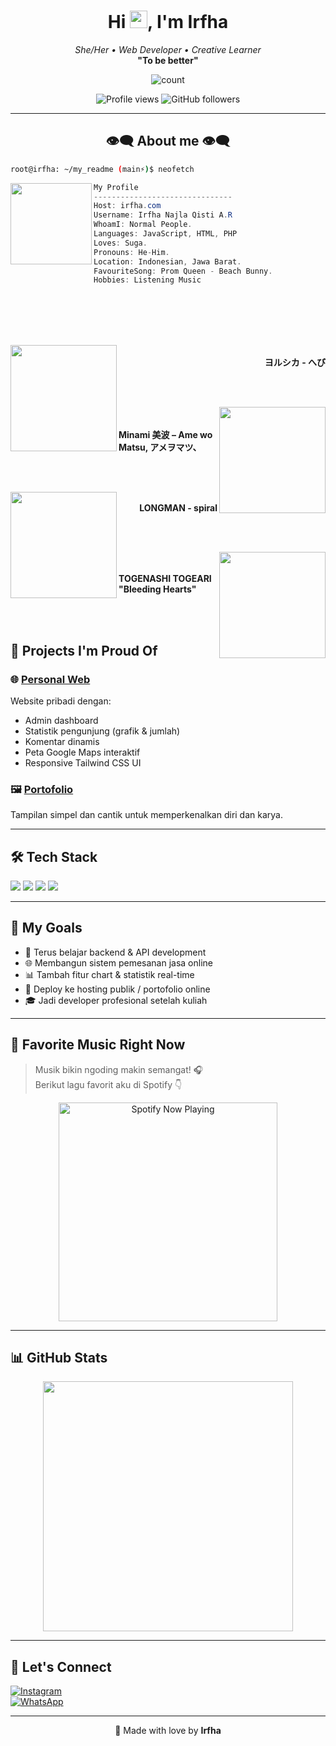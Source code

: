 <h1 align="center">Hi <img src="https://media.giphy.com/media/hvRJCLFzcasrR4ia7z/giphy.gif" width="28">, I'm Irfha</h1>
<p align="center">
  <i>She/Her • Web Developer • Creative Learner</i><br>
  <b>"To be better"</b>
</p>

<p align="center">
<img align="center" alt="count" src="https://count.getloli.com/get/@:irfha05?theme=rule34">
</p>

<p align="center">
  <img src="https://komarev.com/ghpvc/?username=irfha05&style=flat-square&color=blue" alt="Profile views" />
  <img src="https://img.shields.io/github/followers/irfha05?label=Followers&style=social" alt="GitHub followers" />
</p>

---

<h2 align="center"> 👁️‍🗨️ About me 👁️‍🗨️ </h2>

```sh
root@irfha: ~/my_readme (main⚡)$ neofetch
```

<img align="left" src="https://avatars.githubusercontent.com/u/193067540?s=400&u=b80a435d70eab1bbd6000cc79a263b9678551d08&v=4" width="130px"/>

```csharp
My Profile
-------------------------------
Host: irfha.com
Username: Irfha Najla Qisti A.R
WhoamI: Normal People.
Languages: JavaScript, HTML, PHP
Loves: Suga.
Pronouns: He-Him.
Location: Indonesian, Jawa Barat.
FavouriteSong: Prom Queen - Beach Bunny.
Hobbies: Listening Music
```

<div>
<br>
<br>
<br>
<br>

<p align="right"><a href = "https://music.youtube.com/watch?v=sf0QFJTvOLM&si=joHbXf4EG5-93Y0P"><img src = "https://i.ytimg.com/vi/sf0QFJTvOLM/maxresdefault.jpg" width = "170" align = "left"/></a><b><br>ヨルシカ - へび </b></p>
<br>
<br>

<p align="left"><a href = "https://music.youtube.com/watch?v=766qmHTc2ro&si=ZLzWu0TZwcZwPyvO"><img  src ="https://i.ytimg.com/vi_webp/766qmHTc2ro/maxresdefault.webp" width="170" align="right"></a><b><br><br>Minami 美波 – Ame wo Matsu, アメヲマツ、</b></p>

<br>
<br>

<p align="right"><a href="https://music.youtube.com/watch?v=fE9trKOuT3Q&si=BkSxh-TtURQsoAfx"><img src="https://i.ytimg.com/vi_webp/fE9trKOuT3Q/maxresdefault.webp" width="170" align="left"></a><b><br>LONGMAN - spiral</b></p>
<br>
<br>

<p align="left"><a href = "https://music.youtube.com/watch?v=LU3f8ZGfd5g&si=ZLzWu0TZwcZwPyvO"><img  src ="https://i.ytimg.com/vi_webp/LU3f8ZGfd5g/maxresdefault.webp" width="170" align="right"></a><b><br><br>TOGENASHI TOGEARI "Bleeding Hearts"</b></p>

<br>
</div>
<br>

## 💼 Projects I'm Proud Of

### 🌐 [Personal Web](https://github.com/irfha05/personal-web)
Website pribadi dengan:
- Admin dashboard
- Statistik pengunjung (grafik & jumlah)
- Komentar dinamis
- Peta Google Maps interaktif
- Responsive Tailwind CSS UI

### 🖼️ [Portofolio](https://github.com/irfha05/portofolio)
Tampilan simpel dan cantik untuk memperkenalkan diri dan karya.

---

## 🛠️ Tech Stack

<p>
  <img src="https://img.shields.io/badge/-HTML5-E34F26?style=for-the-badge&logo=html5&logoColor=white" />
  <img src="https://img.shields.io/badge/-PHP-777BB4?style=for-the-badge&logo=php&logoColor=white" />
  <img src="https://img.shields.io/badge/-Tailwind_CSS-38B2AC?style=for-the-badge&logo=tailwind-css&logoColor=white" />
  <img src="https://img.shields.io/badge/-MySQL-4479A1?style=for-the-badge&logo=mysql&logoColor=white" />
</p>

---

## 🎯 My Goals

- 🌱 Terus belajar backend & API development
- 🌐 Membangun sistem pemesanan jasa online
- 📊 Tambah fitur chart & statistik real-time
- 🚀 Deploy ke hosting publik / portofolio online
- 🎓 Jadi developer profesional setelah kuliah

---

## 🎵 Favorite Music Right Now

> Musik bikin ngoding makin semangat! 🎧  
> Berikut lagu favorit aku di Spotify 👇

<p align="center">
  <a href="https://open.spotify.com/track/6GJdFTOm23lC5bqjYSMJTj?si=yRD_4i9vRjm7lgLU-4Xg1w" target="_blank"><img src="https://now-playing-on-spotify.vercel.app/api/spotify" alt="Spotify Now Playing" width="350"/></a>
</p>

---

## 📊 GitHub Stats

<p align="center">
  <img src="https://github-readme-stats.vercel.app/api?username=irfha05&show_icons=true&theme=tokyonight" width="400" />
</p>

---

## 🤝 Let's Connect

[![Instagram](https://img.shields.io/badge/@itsnaqis.ar_-E4405F?style=for-the-badge&logo=instagram&logoColor=white)](https://www.instagram.com/itsnaqis.ar)  
[![WhatsApp](https://img.shields.io/badge/WhatsApp-Chat-green?style=for-the-badge&logo=whatsapp&logoColor=white)](https://wa.me/628xxxxxxxxxx)

---

<p align="center">
  💖 Made with love by <b>Irfha</b>
</p>
